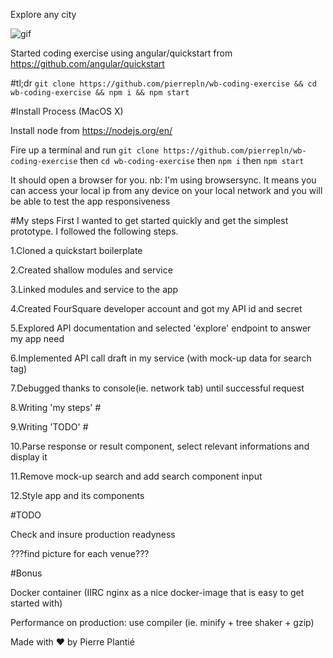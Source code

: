 Explore any city

![gif](https://gfycat.com/ifr/OrnerySpicyIberianmidwifetoad')


Started coding exercise using angular/quickstart from
https://github.com/angular/quickstart


#tl;dr
`git clone https://github.com/pierrepln/wb-coding-exercise && cd wb-coding-exercise && npm i && npm start`



#Install Process (MacOS X)

Install node from https://nodejs.org/en/

Fire up a terminal and run
`git clone https://github.com/pierrepln/wb-coding-exercise`
then
`cd wb-coding-exercise`
then
`npm i`
then
`npm start`

It should open a browser for you.
nb: I'm using browsersync. It means you can access your local ip from any device on your local network and you will be able to test the app responsiveness


#My steps
First I wanted to get started quickly and get the simplest prototype. I followed the following steps.

1.Cloned a quickstart boilerplate

2.Created shallow modules and service

3.Linked modules and service to the app

4.Created FourSquare developer account and got my API id and
secret

5.Explored API documentation and selected 'explore' endpoint to answer my app need

6.Implemented API call draft in my service (with mock-up data for search tag)

7.Debugged thanks to console(ie. network tab) until successful request

8.Writing 'my steps' #

9.Writing 'TODO' #

10.Parse response or result component, select relevant informations and display it

11.Remove mock-up search and add search component input

12.Style app and its components


#TODO

Check and insure production readyness

???find picture for each venue???


#Bonus

Docker container (IIRC nginx as a nice docker-image that is
easy to get started with)

Performance on production: use compiler (ie. minify +  tree shaker + gzip)



Made with ♥️ by Pierre Plantié
